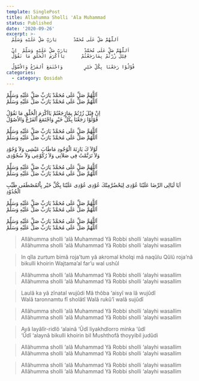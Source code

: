 ```yaml
---
template: SinglePost
title: Allahumma Sholli 'Ala Muhammad
status: Published
date: '2020-09-26'
excerpt: >-
  اَللَّهُمَّ صَلِّ عَلَى مُحَمَّدْ      يَارَبِّ صَلِّ عَلَيْهِ وَسَلِّمْ

  اَللَّهُمَّ صَلِّ عَلَى مُحَمَّدْ      يَارَبِّ صَلِّ عَلَيْهِ وَسَلِّمْ  اِنْ
  قِيْلَ زُرْتُمْ بِمَارَجَعْتُمْ      يَااَكْرَمَ الْخَلْقِ مَا نَقُوْلُ

  قُوْلُوْا رَجَعْنَا بِكُلِّ خَيْرٍ        وَاجْتَمَعَ اْلفَرْعُ وَالاُصُوْلُ
categories:
  - category: Qosidah
---
```


اَللَّهُمَّ صَلِّ عَلَى مُحَمَّدْ      يَارَبِّ صَلِّ عَلَيْهِ وَسَلِّمْ  
اَللَّهُمَّ صَلِّ عَلَى مُحَمَّدْ      يَارَبِّ صَلِّ عَلَيْهِ وَسَلِّمْ  


اِنْ قِيْلَ زُرْتُمْ بِمَارَجَعْتُمْ      يَااَكْرَمَ الْخَلْقِ مَا نَقُوْلُ  
قُوْلُوْا رَجَعْنَا بِكُلِّ خَيْرٍ        وَاجْتَمَعَ اْلفَرْعُ وَالاُصُوْلُ  


اَللَّهُمَّ صَلِّ عَلَى مُحَمَّدْ      يَارَبِّ صَلِّ عَلَيْهِ وَسَلِّمْ  
اَللَّهُمَّ صَلِّ عَلَى مُحَمَّدْ      يَارَبِّ صَلِّ عَلَيْهِ وَسَلِّمْ  


لَوْلاَ كَ يَازِنَةَ الْوُجُودِ       مَاطَابَ عَيْشِى وَلاَ وُجُوْدِ  
وَلاَ تَرَنَّمْتُ فِى صَلاَتِى     وَلاَ رُكُوْعِى وَلاَ سُجُوْدِى  


اَللَّهُمَّ صَلِّ عَلَى مُحَمَّدْ      يَارَبِّ صَلِّ عَلَيْهِ وَسَلِّمْ  
اَللَّهُمَّ صَلِّ عَلَى مُحَمَّدْ      يَارَبِّ صَلِّ عَلَيْهِ وَسَلِّمْ  



اَيَا لَيَالِى الرِّضَا عَلَيْنَا    عُوْدِى لِيَحْضُرَّمِنْكَ عُوْدِى
عُوْدِى عَلَيْنَا بِكُلِّ خَيْر    بِاْلمُصْطَفَى طَيِّبِ الْجُدُوْدِ


اَللَّهُمَّ صَلِّ عَلَى مُحَمَّدْ      يَارَبِّ صَلِّ عَلَيْهِ وَسَلِّمْ  
اَللَّهُمَّ صَلِّ عَلَى مُحَمَّدْ      يَارَبِّ صَلِّ عَلَيْهِ وَسَلِّمْ  


اَللَّهُمَّ صَلِّ عَلَى مُحَمَّدْ      يَارَبِّ صَلِّ عَلَيْهِ وَسَلِّمْ  
اَللَّهُمَّ صَلِّ عَلَى مُحَمَّدْ      يَارَبِّ صَلِّ عَلَيْهِ وَسَلِّمْ  


> Allâhumma sholli ‘alâ Muhammad Yâ Robbi sholli ‘alayhi wasallim  
> Allâhumma sholli ‘alâ Muhammad Yâ Robbi sholli ‘alayhi wasallim 

> In qîla zurtum bimâ roja’tum yâ akromal kholqi mâ naqûlu 
> Qûlû roja’nâ bikulli khoirin Wajtama’al far’u wal ushûl 

> Allâhumma sholli ‘alâ Muhammad Yâ Robbi sholli ‘alayhi wasallim  
> Allâhumma sholli ‘alâ Muhammad Yâ Robbi sholli ‘alayhi wasallim 

> Laulâ ka yâ zînatal wujûdi Mâ thôba ‘aisyî wa lâ wujûdî  
> Walâ taronnamtu fî sholâtî Walâ rukû’î walâ sujûdî  

> Allâhumma sholli ‘alâ Muhammad Yâ Robbi sholli ‘alayhi wasallim  
> Allâhumma sholli ‘alâ Muhammad Yâ Robbi sholli ‘alayhi wasallim  

> Ayâ layâlîr-ridlô ‘alainâ ‘Ûdî liyakhdlorro minka ‘ûdî  
> ‘Ûdî ‘alaynâ bikulli khoirin bil Mushthofâ thoyyibil judûdi 

> Allâhumma sholli ‘alâ Muhammad Yâ Robbi sholli ‘alayhi wasallim  
> Allâhumma sholli ‘alâ Muhammad Yâ Robbi sholli ‘alayhi wasallim   

> Allâhumma sholli ‘alâ Muhammad Yâ Robbi sholli ‘alayhi wasallim  
> Allâhumma sholli ‘alâ Muhammad Yâ Robbi sholli ‘alayhi wasallim  
